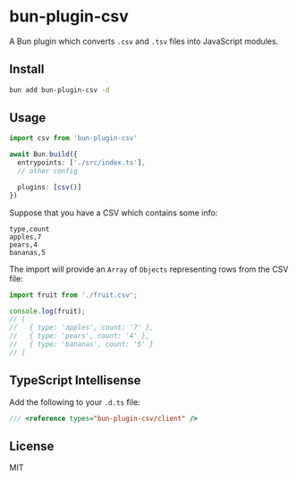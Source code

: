 # bun-plugin-csv

A Bun plugin which converts `.csv` and `.tsv` files into JavaScript modules.

## Install

```bash
bun add bun-plugin-csv -d
```

## Usage

```ts
import csv from 'bun-plugin-csv'

await Bun.build({
  entrypoints: ['./src/index.ts'],
  // other config

  plugins: [csv()]
})
```

Suppose that you have a CSV which contains some info:

```csv
type,count
apples,7
pears,4
bananas,5
```

The import will provide an `Array` of `Objects` representing rows from the CSV file:

```ts
import fruit from './fruit.csv';

console.log(fruit);
// [
//   { type: 'apples', count: '7' },
//   { type: 'pears', count: '4' },
//   { type: 'bananas', count: '5' }
// ]
```

## TypeScript Intellisense

Add the following to your `.d.ts` file:

```ts
/// <reference types="bun-plugin-csv/client" />
```

## License

MIT
